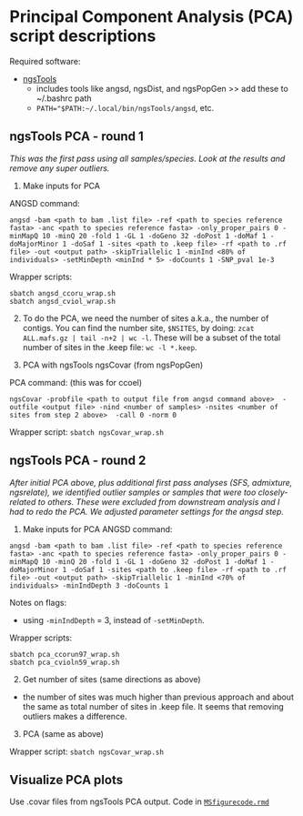 # Principal Component Analysis (PCA) script descriptions

Required software:
- [ngsTools](https://github.com/mfumagalli/ngsTools)
  - includes tools like angsd, ngsDist, and ngsPopGen >> add these to ~/.bashrc path
  - `PATH="$PATH:~/.local/bin/ngsTools/angsd`, etc.

## ngsTools PCA - round 1

*This was the first pass using all samples/species. Look at the results and remove any super outliers.*

1. Make inputs for PCA

ANGSD command:
```
angsd -bam <path to bam .list file> -ref <path to species reference fasta> -anc <path to species reference fasta> -only_proper_pairs 0 -minMapQ 10 -minQ 20 -fold 1 -GL 1 -doGeno 32 -doPost 1 -doMaf 1 -doMajorMinor 1 -doSaf 1 -sites <path to .keep file> -rf <path to .rf file> -out <output path> -skipTriallelic 1 -minInd <80% of individuals> -setMinDepth <minInd * 5> -doCounts 1 -SNP_pval 1e-3
```

Wrapper scripts:
```
sbatch angsd_ccoru_wrap.sh
sbatch angsd_cviol_wrap.sh
```

2. To do the PCA, we need the number of sites a.k.a., the number of contigs. You can find the number site, `$NSITES`, by doing: `zcat ALL.mafs.gz | tail -n+2 | wc -l`. These will be a subset of the total number of sites in the .keep file: `wc -l *.keep`.

3. PCA with ngsTools ngsCovar (from ngsPopGen)

PCA command: (this was for ccoel)
```
ngsCovar -probfile <path to output file from angsd command above>  -outfile <output file> -nind <number of samples> -nsites <number of sites from step 2 above>  -call 0 -norm 0
```

Wrapper script: `sbatch ngsCovar_wrap.sh`

## ngsTools PCA - round 2

*After initial PCA above, plus additional first pass analyses (SFS, admixture, ngsrelate), we identified outlier samples or samples that were too closely-related to others. These were excluded from downstream analysis and I had to redo the PCA. We adjusted parameter settings for the angsd step.*

1. Make inputs for PCA
ANGSD command:
```
angsd -bam <path to bam .list file> -ref <path to species reference fasta> -anc <path to species reference fasta> -only_proper_pairs 0 -minMapQ 10 -minQ 20 -fold 1 -GL 1 -doGeno 32 -doPost 1 -doMaf 1 -doMajorMinor 1 -doSaf 1 -sites <path to .keep file> -rf <path to .rf file> -out <output path> -skipTriallelic 1 -minInd <70% of individuals> -minIndDepth 3 -doCounts 1
```

Notes on flags:
- using `-minIndDepth` = 3, instead of `-setMinDepth`.

Wrapper scripts:
```
sbatch pca_ccorun97_wrap.sh
sbatch pca_cvioln59_wrap.sh
```

2. Get number of sites (same directions as above)
- the number of sites was much higher than previous approach and about the same as total number of sites in .keep file. It seems that removing outliers makes a difference.

3. PCA (same as above)

Wrapper script: `sbatch ngsCovar_wrap.sh`

## Visualize PCA plots

Use .covar files from ngsTools PCA output. Code in [`MSfigurecode.rmd`](../MSfigurecode.rmd)

